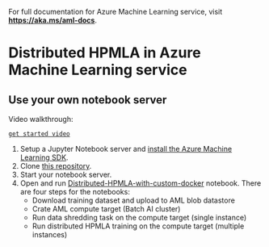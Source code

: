 For full documentation for Azure Machine Learning service, visit **https://aka.ms/aml-docs**.
# Distributed HPMLA in Azure Machine Learning service

## **Use your own notebook server**

Video walkthrough:

[`get started video`](https://youtu.be/VIsXeTuW3FU)

1. Setup a Jupyter Notebook server and [install the Azure Machine Learning SDK](https://docs.microsoft.com/en-us/azure/machine-learning/service/quickstart-create-workspace-with-python).
2. Clone [this repository](https://github.com/lliimsft/Distributed-HPMLA/).
3. Start your notebook server.
3. Open and run [Distributed-HPMLA-with-custom-docker](./Distributed-HPMLA-with-custom-docker.ipynb) notebook. There are four steps for the notebooks:
    - Download training dataset and upload to AML blob datastore
    - Crate AML compute target (Batch AI cluster)
    - Run data shredding task on the compute target (single instance)
    - Run distributed HPMLA training on the compute target (multiple instances)
